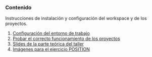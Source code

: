 ### Contenido
Instrucciones de instalación y configuración del workspace y de los proyectos.
1. [Configuración del entorno de trabajo](instalacion-configuracion-VSCode.md)
2. [Probar el correcto funcionamiento de los proyectos](pruebas-proyectos.md)
3. [Slides de la parte teórica del taller](Slides-front-workshop.pdf)
4. [Imágenes para el ejercicio POSITION](https://github.com/dianaaceves/front-workshop/tree/front-workshop-docs/POSITION)
